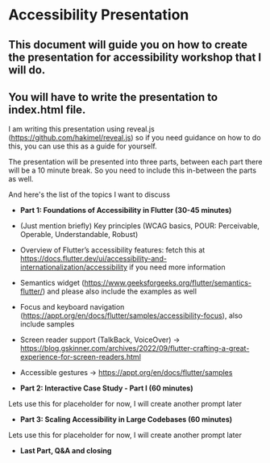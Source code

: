 # Accessibility Presentation

## This document will guide you on how to create the presentation for accessibility workshop that I will do.
## You will have to write the presentation to index.html file.

I am writing this presentation using reveal.js (https://github.com/hakimel/reveal.js) so if you need guidance on how to do this, you can use this as a guide for yourself.

The presentation will be presented into three parts, between each part there will be a 10 minute break. So you need to include this in-between the parts as well.

And here's the list of the topics I want to discuss

- **Part 1: Foundations of Accessibility in Flutter (30-45 minutes)**

- (Just mention briefly) Key principles (WCAG basics, POUR: Perceivable, Operable, Understandable, Robust)

- Overview of Flutter’s accessibility features: fetch this at https://docs.flutter.dev/ui/accessibility-and-internationalization/accessibility if you need more information

- Semantics widget (https://www.geeksforgeeks.org/flutter/semantics-flutter/) and please also include the examples as well

- Focus and keyboard navigation (https://appt.org/en/docs/flutter/samples/accessibility-focus), also include samples

- Screen reader support (TalkBack, VoiceOver) -> https://blog.gskinner.com/archives/2022/09/flutter-crafting-a-great-experience-for-screen-readers.html

- Accessible gestures -> https://appt.org/en/docs/flutter/samples

- **Part 2: Interactive Case Study - Part I (60 minutes)**

Lets use this for placeholder for now, I will create another prompt later

- **Part 3: Scaling Accessibility in Large Codebases (60 minutes)**

Lets use this for placeholder for now, I will create another prompt later

- **Last Part, Q&A and closing**